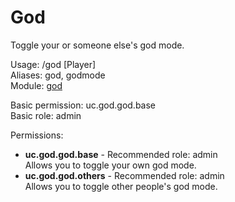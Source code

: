 God
====
Toggle your or someone else's god mode.

Usage: /god \[Player\]<br>
Aliases: god, godmode<br>
Module: [god](../modules/god.md)<br>

Basic permission: uc.god.god.base<br>
Basic role: admin<br>

Permissions: <br>
* **uc.god.god.base** - Recommended role: admin<br>Allows you to toggle your own god mode.
* **uc.god.god.others** - Recommended role: admin<br>Allows you to toggle other people's god mode.
